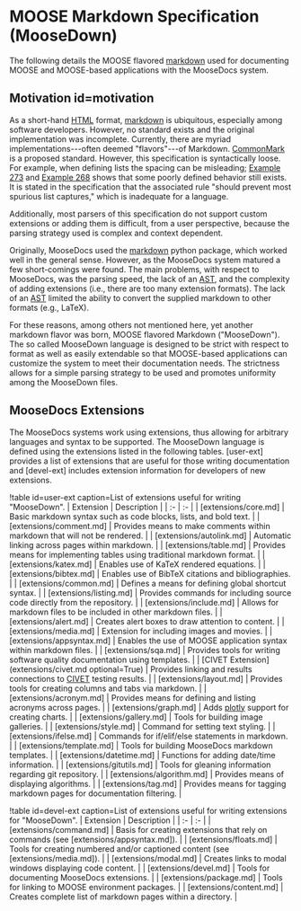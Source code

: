 # MOOSE Markdown Specification (MooseDown)

The following details the MOOSE flavored [markdown] used for documenting MOOSE and
MOOSE-based applications with the MooseDocs system.

## Motivation id=motivation

As a short-hand [HTML] format, [markdown] is ubiquitous, especially among software developers.
However, no standard exists and the original implementation was incomplete. Currently, there are
myriad implementations---often deemed "flavors"---of Markdown. [CommonMark](http://commonmark.org/)
is a proposed standard. However, this specification is syntactically loose. For example, when
defining lists the spacing can be misleading;
[Example 273](http://spec.commonmark.org/0.28/#example-273) and
[Example 268](http://spec.commonmark.org/0.28/#example-268) shows that some poorly defined behavior
still exists. It is stated in the specification that the associated rule "should prevent most spurious list captures,"
which is inadequate for a language.

Additionally, most parsers of this specification do not support custom extensions or adding them is
difficult, from a user perspective, because the parsing strategy used is complex and context
dependent.

Originally, MooseDocs used the [markdown](http://pythonhosted.org/Markdown/) python package, which
worked well in the general sense. However, as the MooseDocs system matured a few short-comings were
found. The main problems, with respect to MooseDocs, was the parsing speed, the lack of an [AST],
and the complexity of adding extensions (i.e., there are too many extension formats). The lack of an
[AST] limited the ability to convert the supplied markdown to other formats (e.g., LaTeX).

For these reasons, among others not mentioned here, yet another markdown flavor was born, MOOSE
flavored Markdown ("MooseDown"). The so called MooseDown language is designed to be strict with
respect to format as well as easily extendable so that MOOSE-based applications can customize the
system to meet their documentation needs. The strictness allows for a simple parsing strategy to be
used and promotes uniformity among the MooseDown files.

## MooseDocs Extensions

The MooseDocs systems work using extensions, thus allowing for arbitrary languages and syntax
to be supported. The MooseDown language is defined using the extensions listed in the following
tables. [user-ext] provides a list of extensions that are useful for those writing documentation and
[devel-ext] includes extension information for developers of new extensions.


!table id=user-ext caption=List of extensions useful for writing "MooseDown".
| Extension | Description |
| :- | :- |
| [extensions/core.md] | Basic markdown syntax such as code blocks, lists, and bold text. |
| [extensions/comment.md] | Provides means to make comments within markdown that will not be rendered. |
| [extensions/autolink.md] | Automatic linking across pages within markdown. |
| [extensions/table.md] | Provides means for implementing tables using traditional markdown format. |
| [extensions/katex.md] | Enables use of KaTeX rendered equations. |
| [extensions/bibtex.md] | Enables use of BibTeX citations and bibliographies. |
| [extensions/common.md] | Defines a means for defining global shortcut syntax. |
| [extensions/listing.md] | Provides commands for including source code directly from the repository. |
| [extensions/include.md] | Allows for markdown files to be included in other markdown files. |
| [extensions/alert.md] | Creates alert boxes to draw attention to content. |
| [extensions/media.md] | Extension for including images and movies. |
| [extensions/appsyntax.md] | Enables the use of MOOSE application syntax within markdown files. |
| [extensions/sqa.md] | Provides tools for writing software quality documentation using templates. |
| [CIVET Extension](extensions/civet.md optional=True) | Provides linking and results connections to [CIVET](https://github.com/idaholab/civet) testing results. |
| [extensions/layout.md] | Provides tools for creating columns and tabs via markdown. |
| [extensions/acronym.md] | Provides means for defining and listing acronyms across pages. |
| [extensions/graph.md] | Adds [plotly](https://plot.ly) support for creating charts. |
| [extensions/gallery.md] | Tools for building image galleries. |
| [extensions/style.md] | Command for setting text styling. |
| [extensions/ifelse.md] | Commands for if/elif/else statements in markdown. |
| [extensions/template.md] | Tools for building MooseDocs markdown templates. |
| [extensions/datetime.md] | Functions for adding date/time information. |
| [extensions/gitutils.md] | Tools for gleaning information regarding git repository. |
| [extensions/algorithm.md] | Provides means of displaying algorithms. |
| [extensions/tag.md] | Provides means for tagging markdown pages for documentation filtering. |

!table id=devel-ext caption=List of extensions useful for writing extensions for "MooseDown".
| Extension | Description |
| :- | :- |
| [extensions/command.md] | Basis for creating extensions that rely on commands (see [extensions/appsyntax.md]). |
| [extensions/floats.md] | Tools for creating numbered and/or captioned content (see [extensions/media.md]). |
| [extensions/modal.md] | Creates links to modal windows displaying code content. |
| [extensions/devel.md] | Tools for documenting MooseDocs extensions. |
| [extensions/package.md] | Tools for linking to MOOSE environment packages. |
| [extensions/content.md] | Creates complete list of markdown pages within a directory. |

[AST]: https://en.wikipedia.org/wiki/Abstract_syntax_tree

[HTML]: https://en.wikipedia.org/wiki/HTML

[CommonMark]: http://commonmark.org/

[markdown]: https://en.wikipedia.org/wiki/Markdown
